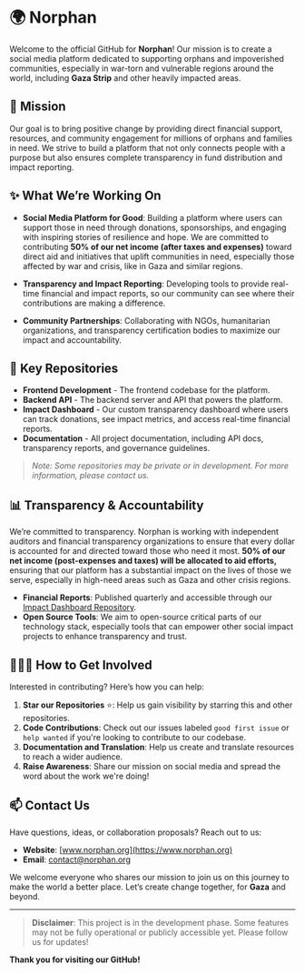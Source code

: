 # 🌍 Norphan

Welcome to the official GitHub for **Norphan**! Our mission is to create a social media platform dedicated to supporting orphans and impoverished communities, especially in war-torn and vulnerable regions around the world, including **Gaza Strip** and other heavily impacted areas.

## 🎯 Mission

Our goal is to bring positive change by providing direct financial support, resources, and community engagement for millions of orphans and families in need. We strive to build a platform that not only connects people with a purpose but also ensures complete transparency in fund distribution and impact reporting.

## ✨ What We’re Working On

- **Social Media Platform for Good**: Building a platform where users can support those in need through donations, sponsorships, and engaging with inspiring stories of resilience and hope. We are committed to contributing **50% of our net income (after taxes and expenses)** toward direct aid and initiatives that uplift communities in need, especially those affected by war and crisis, like in Gaza and similar regions.

- **Transparency and Impact Reporting**: Developing tools to provide real-time financial and impact reports, so our community can see where their contributions are making a difference.

- **Community Partnerships**: Collaborating with NGOs, humanitarian organizations, and transparency certification bodies to maximize our impact and accountability.

## 🚀 Key Repositories

- **Frontend Development** - The frontend codebase for the platform.
- **Backend API** - The backend server and API that powers the platform.
- **Impact Dashboard** - Our custom transparency dashboard where users can track donations, see impact metrics, and access real-time financial reports.
- **Documentation** - All project documentation, including API docs, transparency reports, and governance guidelines.

> *Note: Some repositories may be private or in development. For more information, please contact us.*

## 📊 Transparency & Accountability

We’re committed to transparency. Norphan is working with independent auditors and financial transparency organizations to ensure that every dollar is accounted for and directed toward those who need it most. **50% of our net income (post-expenses and taxes) will be allocated to aid efforts,** ensuring that our platform has a substantial impact on the lives of those we serve, especially in high-need areas such as Gaza and other crisis regions.

- **Financial Reports**: Published quarterly and accessible through our [Impact Dashboard Repository](#).
- **Open Source Tools**: We aim to open-source critical parts of our technology stack, especially tools that can empower other social impact projects to enhance transparency and trust.

## 🧑‍🤝‍🧑 How to Get Involved

Interested in contributing? Here’s how you can help:

1. **Star our Repositories** ⭐: Help us gain visibility by starring this and other repositories.
2. **Code Contributions**: Check out our issues labeled `good first issue` or `help wanted` if you're looking to contribute to our codebase.
3. **Documentation and Translation**: Help us create and translate resources to reach a wider audience.
4. **Raise Awareness**: Share our mission on social media and spread the word about the work we're doing!

## 📫 Contact Us

Have questions, ideas, or collaboration proposals? Reach out to us:

- **Website**: [www.norphan.org](https://www.norphan.org)
- **Email**: contact@norphan.org

We welcome everyone who shares our mission to join us on this journey to make the world a better place. Let’s create change together, for **Gaza** and beyond.

---

> **Disclaimer**: This project is in the development phase. Some features may not be fully operational or publicly accessible yet. Please follow us for updates!

**Thank you for visiting our GitHub!**
